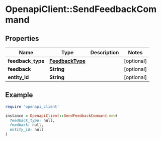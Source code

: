 # OpenapiClient::SendFeedbackCommand

## Properties

| Name | Type | Description | Notes |
| ---- | ---- | ----------- | ----- |
| **feedback_type** | [**FeedbackType**](FeedbackType.md) |  | [optional] |
| **feedback** | **String** |  | [optional] |
| **entity_id** | **String** |  | [optional] |

## Example

```ruby
require 'openapi_client'

instance = OpenapiClient::SendFeedbackCommand.new(
  feedback_type: null,
  feedback: null,
  entity_id: null
)
```


